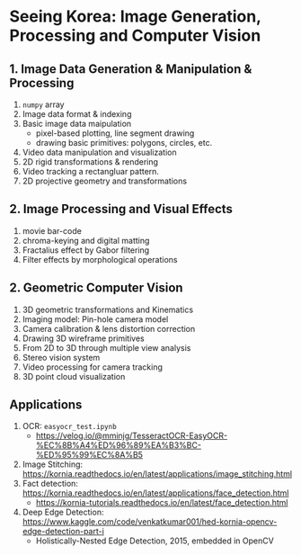 # Seeing Korea: Image Generation, Processing and Computer Vision

## 1. Image Data Generation & Manipulation & Processing
1. `numpy` array
2. Image data format & indexing
3. Basic image data maipulation
    - pixel-based plotting, line segment drawing
    - drawing basic primitives: polygons, circles, etc.
4. Video data manipulation and visualization
4. 2D rigid transformations & rendering
5. Video tracking a rectangluar pattern.
6. 2D projective geometry and transformations

## 2. Image Processing and Visual Effects
1. movie bar-code
2. chroma-keying and digital matting
3. Fractalius effect by Gabor filtering
4. Filter effects by morphological operations

## 2. Geometric Computer Vision
1. 3D geometric transformations and Kinematics
2. Imaging model: Pin-hole camera model
3. Camera calibration & lens distortion correction
4. Drawing 3D wireframe primitives
5. From 2D to 3D through multiple view analysis
6. Stereo vision system
7. Video processing for camera tracking
8. 3D point cloud visualization

## Applications
1. OCR: `easyocr_test.ipynb`
    - https://velog.io/@mminjg/TesseractOCR-EasyOCR-%EC%8B%A4%ED%96%89%EA%B3%BC-%ED%95%99%EC%8A%B5  
2. Image Stitching: https://kornia.readthedocs.io/en/latest/applications/image_stitching.html 
3. Fact detection: https://kornia.readthedocs.io/en/latest/applications/face_detection.html 
    - https://kornia-tutorials.readthedocs.io/en/latest/face_detection.html 
4. Deep Edge Detection: https://www.kaggle.com/code/venkatkumar001/hed-kornia-opencv-edge-detection-part-i 
    - Holistically-Nested Edge Detection, 2015, embedded in OpenCV